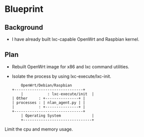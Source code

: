 Blueprint
=========

Background
----------

* I have already built lxc-capable OpenWrt and Raspbian kernel.


Plan
----

* Rebuilt OpenWrt image for x86 and lxc command utilities.
* Isolate the process by using lxc-execute/lxc-init.

          OpenWrt/Debian/Raspbian
	  +-------------------------------+
          |           : lxc-execute/init  |
	  | Other     : +---------------+ |
	  | processes : | nlan_agent.py | |
	  |           : +---------------+ |
	  +-------------------------------+
          | Operating System              |
          +-------------------------------+

Limit the cpu and memory usage.

